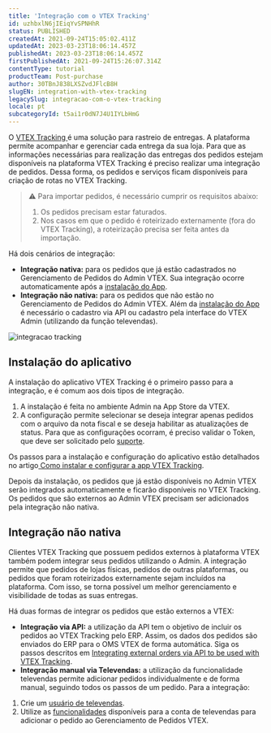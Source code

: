 ```yaml
---
title: 'Integração com o VTEX Tracking'
id: uzhbxlN6jIEiqYvSPNHhR
status: PUBLISHED
createdAt: 2021-09-24T15:05:02.411Z
updatedAt: 2023-03-23T18:06:14.457Z
publishedAt: 2023-03-23T18:06:14.457Z
firstPublishedAt: 2021-09-24T15:26:07.314Z
contentType: tutorial
productTeam: Post-purchase
author: 30TBnJ838LXSZvdJFlcB8H
slugEN: integration-with-vtex-tracking
legacySlug: integracao-com-o-vtex-tracking
locale: pt
subcategoryId: t5ai1r0dN7J4U1IYLbHmG
---
```


O [VTEX Tracking ](/pt/tutorial/vtex-tracking-overview--1uDRquVudbPuoK05MtbZGh) é uma solução para rastreio de entregas. A plataforma permite acompanhar e gerenciar cada entrega da sua loja. Para que as informações necessárias para realização das entregas dos pedidos estejam disponíveis na plataforma VTEX Tracking é preciso realizar uma integração de pedidos. Dessa forma, os pedidos e serviços ficam disponíveis para criação de rotas no VTEX Tracking.

> ⚠️ Para importar pedidos, é necessário cumprir os requisitos abaixo: <body> <ol> <li>Os pedidos precisam estar faturados.</li> <li>Nos casos em que o pedido é roteirizado externamente (fora do VTEX Tracking), a roteirização precisa ser feita antes da importação.</i> </ol> </body>

Há dois cenários de integração:

* **Integração nativa:** para os pedidos que já estão cadastrados no Gerenciamento de Pedidos do Admin VTEX.  Sua integração ocorre automaticamente após a [instalação do App](#instalacao-do-aplicativo). 
* **Integração não nativa:** para os pedidos que não estão no Gerenciamento de Pedidos do Admin VTEX. Além da [instalação do App](#instalacao-do-aplicativo) é necessário o cadastro via API ou cadastro pela interface do VTEX Admin (utilizando da função televendas).

![integracao tracking](https://raw.githubusercontent.com/vtexdocs/help-center-content/refs/heads/main/docs/pt/tutorials/vtex-tracking/vis%C3%A3o-geral-vtex-tracking/integracao-com-o-vtex-tracking_1.jpg)

## Instalação do aplicativo 

A instalação do aplicativo VTEX Tracking  é o primeiro passo para a integração, e é comum aos dois tipos de integração.

1. A instalação é feita no ambiente Admin na App Store da VTEX.
2. A configuração permite selecionar se deseja integrar apenas pedidos com o arquivo da nota fiscal e se deseja habilitar as atualizações de status. Para que as configurações ocorram, é preciso validar o Token, que deve ser solicitado pelo [suporte](/pt/faq/suporte-vtex-brasil--5q861sTw1n7H2BENOu7ls9). 

Os passos para a instalação e configuração do aplicativo estão detalhados no artigo[ Como instalar e configurar a app VTEX Tracking](/pt/tutorial/como-instalar-e-configurar-a-app-vtex-tracking-no-seu-admin-vtex--3ejuFsJ1m0r08cT6afpIPf).

Depois da instalação, os pedidos que já estão disponíveis no Admin VTEX serão integrados automaticamente e ficarão disponíveis no VTEX Tracking. Os pedidos que são externos ao Admin VTEX precisam ser adicionados pela integração não nativa.

## Integração não nativa

Clientes VTEX Tracking que possuem pedidos externos à plataforma VTEX também podem integrar seus pedidos utilizando o Admin. A integração permite que pedidos de lojas físicas, pedidos de outras plataformas, ou pedidos  que foram roteirizados externamente sejam incluídos na plataforma. Com isso, se torna possível um melhor gerenciamento e visibilidade de todas as suas entregas.

Há duas formas de integrar os pedidos que estão externos a VTEX: 

* **Integração via API:** a utilização da API tem o objetivo de incluir os pedidos ao VTEX Tracking pelo ERP. Assim, os dados dos pedidos são enviados do ERP para o OMS VTEX de forma automática.  Siga os passos descritos em [Integrating external orders via API to be used with VTEX Tracking](https://developers.vtex.com/vtex-rest-api/docs/integrating-external-orders-via-api-to-be-used-with-vtex-tracking).
* **Integração manual via Televendas:** a utilização da funcionalidade televendas permite adicionar pedidos individualmente e de forma manual, seguindo todos os passos de um pedido. 
Para a integração:
1. Crie um [usuário de televendas](/pt/tutorial/how-can-i-create-callcenter-user--frequentlyAskedQuestions_4227).
2. Utilize as [funcionalidades](/pt/tutorial/funcionalidades-de-televendas--UqhiccIRIK2KD0OqkzJaS#gerenciamento-de-pedidos) disponíveis para a conta de televendas para adicionar o pedido ao Gerenciamento de Pedidos VTEX.
